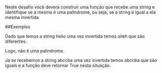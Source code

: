 Neste desafio você deverá construir uma função que recebe uma string e identifique se a mesma é uma palindrome, ou seja, se a string é igual a ela mesma invertida.

##Exemplos

Dado que temos a string helio uma vez invertida temos oileh que são diferentes.

Logo, não é uma palindrome.

Ja se recebemos a string abccba uma vez invertida temos abccba que são iguais e a função deve retornar True nesta situação.
